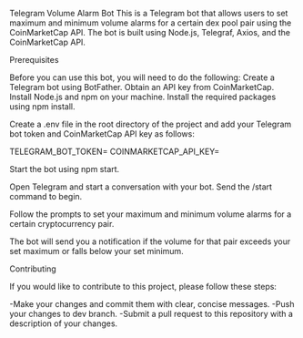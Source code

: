 Telegram Volume Alarm Bot
This is a Telegram bot that allows users to set maximum and minimum volume alarms for a certain dex pool pair using the CoinMarketCap API. The bot is built using Node.js, Telegraf, Axios, and the CoinMarketCap API.

Prerequisites

Before you can use this bot, you will need to do the following:
Create a Telegram bot using BotFather.
Obtain an API key from CoinMarketCap.
Install Node.js and npm on your machine.
Install the required packages using npm install.

Create a .env file in the root directory of the project and add your Telegram bot token and CoinMarketCap API key as follows:

TELEGRAM_BOT_TOKEN=<your-telegram-bot-token>
COINMARKETCAP_API_KEY=<your-coinmarketcap-api-key>

Start the bot using npm start.

  Open Telegram and start a conversation with your bot.
  Send the /start command to begin.

  Follow the prompts to set your maximum and minimum volume alarms for a certain cryptocurrency pair.

  The bot will send you a notification if the volume for that pair exceeds your set maximum or falls below your set minimum.

  Contributing

  If you would like to contribute to this project, please follow these steps:

-Make your changes and commit them with clear, concise messages.
-Push your changes to dev branch.
-Submit a pull request to this repository with a description of your changes.

  
